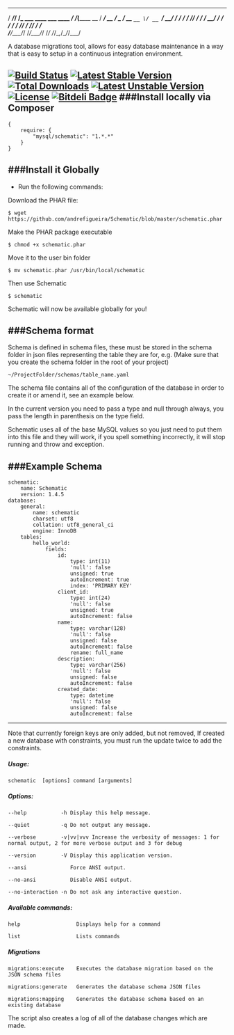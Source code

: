    _____      __                         __  _     
  / ___/_____/ /_  ___  ____ ___  ____ _/ /_(______
  \__ \/ ___/ __ \/ _ \/ __ `__ \/ __ `/ __/ / ___/
 ___/ / /__/ / / /  __/ / / / / / /_/ / /_/ / /__  
/____/\___/_/ /_/\___/_/ /_/ /_/\__,_/\__/_/\___/  
                                                   
                                        

A database migrations tool, allows for easy database maintenance in a way that is easy to setup in a continuous integration environment.

[![Build Status](https://travis-ci.org/andrefigueira/Schematic.svg?branch=master)](https://travis-ci.org/andrefigueira/Schematic)
[![Latest Stable Version](https://poser.pugx.org/mysql/schematic/v/stable.svg)](https://packagist.org/packages/mysql/schematic) [![Total Downloads](https://poser.pugx.org/mysql/schematic/downloads.svg)](https://packagist.org/packages/mysql/schematic) [![Latest Unstable Version](https://poser.pugx.org/mysql/schematic/v/unstable.svg)](https://packagist.org/packages/mysql/schematic) [![License](https://poser.pugx.org/mysql/schematic/license.svg)](https://packagist.org/packages/mysql/schematic)
[![Bitdeli Badge](https://d2weczhvl823v0.cloudfront.net/andrefigueira/schematic/trend.png)](https://bitdeli.com/free "Bitdeli Badge")
###Install locally via Composer
---

    {
        require: {
            "mysql/schematic": "1.*.*"
        }
    }
    
###Install it Globally
---

- Run the following commands:

Download the PHAR file:

    $ wget https://github.com/andrefigueira/Schematic/blob/master/schematic.phar

Make the PHAR package executable

    $ chmod +x schematic.phar
    
Move it to the user bin folder
    
    $ mv schematic.phar /usr/bin/local/schematic
    
Then use Schematic

    $ schematic
    
Schematic will now be available globally for you!

###Schema format
---

Schema is defined in schema files, these must be stored in the schema folder in json files representing the table they are
for, e.g. (Make sure that you create the schema folder in the root of your project)

	~/ProjectFolder/schemas/table_name.yaml

The schema file contains all of the configuration of the database in order to create it or amend it, see an example below.

In the current version you need to pass a type and null through always, you pass the length in parenthesis on the type field.

Schematic uses all of the base MySQL values so you just need to put them into this file and they will work, if you spell something incorrectly, it
will stop running and throw and exception.

###Example Schema
---

    schematic:
        name: Schematic
        version: 1.4.5
    database:
        general:
            name: schematic
            charset: utf8
            collation: utf8_general_ci
            engine: InnoDB
        tables:
            hello_world:
                fields:
                    id:
                        type: int(11)
                        'null': false
                        unsigned: true
                        autoIncrement: true
                        index: 'PRIMARY KEY'
                    client_id:
                        type: int(24)
                        'null': false
                        unsigned: true
                        autoIncrement: false
                    name:
                        type: varchar(128)
                        'null': false
                        unsigned: false
                        autoIncrement: false
                        rename: full_name
                    description:
                        type: varchar(256)
                        'null': false
                        unsigned: false
                        autoIncrement: false
                    created_date:
                        type: datetime
                        'null': false
                        unsigned: false
                        autoIncrement: false


---

Note that currently foreign keys are only added, but not removed, If created a new database with constraints, you must run the update twice to add the constraints.

##### Usage:

`schematic  [options] command [arguments]`

##### Options:

  `--help           -h Display this help message.`
  
  `--quiet          -q Do not output any message.`
  
  `--verbose        -v|vv|vvv Increase the verbosity of messages: 1 for normal output, 2 for more verbose output and 3 for debug`
  
  `--version        -V Display this application version.`
  
  `--ansi              Force ANSI output.`
  
  `--no-ansi           Disable ANSI output.`
  
  `--no-interaction -n Do not ask any interactive question.`

##### Available commands:

  `help                  Displays help for a command`
  
  `list                  Lists commands`
  
##### Migrations

  `migrations:execute    Executes the database migration based on the JSON schema files`
  
  `migrations:generate   Generates the database schema JSON files`
  
  `migrations:mapping    Generates the database schema based on an existing database`

The script also creates a log of all of the database changes which are made.

